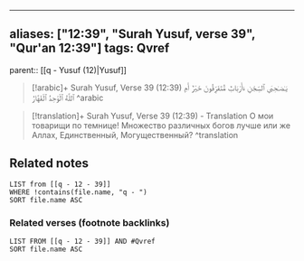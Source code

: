
---
aliases: ["12:39", "Surah Yusuf, verse 39", "Qur'an 12:39"]
tags: Qvref
---

parent:: [[q - Yusuf (12)|Yusuf]]

> [!arabic]+ Surah Yusuf, Verse 39 (12:39)
> <span class="quran-arabic">يَـٰصَـٰحِبَىِ ٱلسِّجْنِ ءَأَرْبَابٌ مُّتَفَرِّقُونَ خَيْرٌ أَمِ ٱللَّهُ ٱلْوَٰحِدُ ٱلْقَهَّارُ</span>
^arabic

> [!translation]+ Surah Yusuf, Verse 39 (12:39) - Translation
> О мои товарищи по темнице! Множество различных богов лучше или же Аллах, Единственный, Могущественный?
^translation



## Related notes
```dataview
LIST from [[q - 12 - 39]]
WHERE !contains(file.name, "q - ")
SORT file.name ASC
```

### Related verses (footnote backlinks)
```dataview
LIST FROM [[q - 12 - 39]] AND #Qvref
SORT file.name ASC
```


